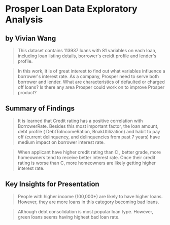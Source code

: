 # Prosper Loan Data Exploratory Analysis
## by Vivian Wang



> This dataset contains 113937 loans with 81 variables on each loan, including loan listing details, borrower's creidt profile and lender's profile.

> In this work, it is of great interest to find out what variables influence a borrower's interest rate. As a company, Prosper need to serve both borrower and lender. What are characteristics of defaulted or charged off loans? Is there any area Prosper could work on to improve Prosper product?


## Summary of Findings

> It is learned that Credit rating has a positive correlation with BorrowerRate. Besides this most important factor, the loan amount, debt profile ( DebtToIncomeRation, BnakUtilization) and habit to pay off (current delinquency, and delinquencies from past 7 years) have medium impact on borrower interest rate.

> When applicant have higher credit rating than C , better grade, more homeowners tend to receive better interest rate. Once their credit rating is worse than C, more homeowners are likely getting higher interest rate.




## Key Insights for Presentation

>  People with higher income (100,000+) are likely to have higher loans. However, they are more loans in this category becoming bad loans.

> Although debt consolidation is most popular loan type. However, green loans seems having highest bad loan rate. 
